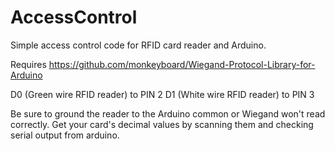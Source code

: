 # AccessControl
Simple access control code for RFID card reader and Arduino.

Requires https://github.com/monkeyboard/Wiegand-Protocol-Library-for-Arduino 

D0 (Green wire RFID reader) to PIN 2
D1 (White wire RFID reader) to PIN 3

Be sure to ground the reader to the Arduino common or Wiegand won't read correctly. Get your card's decimal values by scanning them and checking serial output from arduino.
